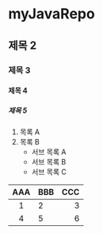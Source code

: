 # myJavaRepo

## 제목 2

### 제목 3

#### 제목 4

##### 제목 5


1. 목록 A
2. 목록 B
    - 서브 목록 A
    - 서브 목록 B
    - 서브 목록 C
   

| AAA | BBB | CCC |
| :-: | :- | -: |
| 1 | 2 | 3 |
| 4 | 5 | 6 |
